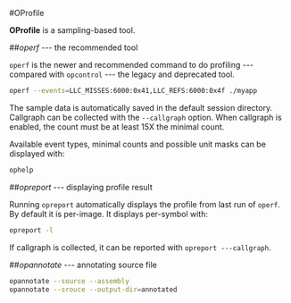 #OProfile

**OProfile** is a sampling-based tool.

##*operf* --- the recommended tool

`operf` is the newer and recommended command to do profiling --- compared with `opcontrol` --- the legacy and deprecated tool.

```bash
operf --events=LLC_MISSES:6000:0x41,LLC_REFS:6000:0x4f ./myapp
```

The sample data is automatically saved in the default session directory. Callgraph can be collected with the `--callgraph` option. When callgraph is enabled, the count must be at least 15X the minimal count.

Available event types, minimal counts and possible unit masks can be displayed with:
```bash
ophelp
```

##*opreport* --- displaying profile result

Running `opreport` automatically displays the profile from last run of `operf`. By default it is per-image. It displays per-symbol with:
```bash
opreport -l
```

If callgraph is collected, it can be reported with `opreport ---callgraph`.

##*opannotate* --- annotating source file
```bash
opannotate --source --assembly
opannotate --srouce --output-dir=annotated
```
